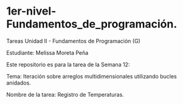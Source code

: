 # 1er-nivel-Fundamentos_de_programación.
Tareas Unidad II - Fundamentos de Programación (G)

Estudiante: Melissa Moreta Peña

Este repositorio es para la tarea de la Semana 12: 

Tema: 
Iteración sobre arreglos multidimensionales utilizando bucles anidados.

Nombre de la tarea: Registro de Temperaturas.
